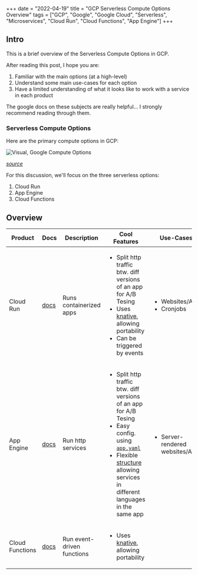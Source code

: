 +++
date = "2022-04-19"
title = "GCP Serverless Compute Options Overview"
tags = ["GCP", "Google", "Google Cloud", "Serverless", "Microservices", "Cloud Run", "Cloud Functions", "App Engine"]
+++

## Intro

This is a brief overview of the Serverless Compute Options in GCP.

After reading this post, I hope you are:

1. Familiar with the main options (at a high-level)
2. Understand some main use-cases for each option
3. Have a limited understanding of what it looks like to work with a service in each product

The google docs on these subjects are really helpful... I strongly recommend reading through them.

### Serverless Compute Options

Here are the primary compute options in GCP:

![Visual, Google Compute Options](https://raw.githubusercontent.com/priyankavergadia/GCPSketchnote/main/images/ComputeOptionsv1.jpg)

*[source](https://raw.githubusercontent.com/priyankavergadia/GCPSketchnote/main/images/ComputeOptionsv1.jpg)*

For this discussion, we'll focus on the three serverless options:

1. Cloud Run
2. App Engine
3. Cloud Functions


## Overview

Product | Docs | Description | Cool Features | Use-Cases
-- | -- | -- | -- | --
Cloud Run | [docs](https://cloud.google.com/run/) | Runs containerized apps | <ul><li>Split http traffic btw. diff versions of an app for A/B Tesing</li><li>Uses [knative](https://knative.dev/docs/), allowing portability</li><li>Can be triggered by events</li></ul> | <ul><li>Websites/APIs</li><li>Cronjobs</li></ul>
App Engine | [docs](https://cloud.google.com/appengine/) | Run http services | <ul><li>Split http traffic btw. diff versions of an app for A/B Tesing</li><li>Easy config. using [`app.yaml`](https://cloud.google.com/appengine/docs/standard/python3/config/appref)</li><li>Flexible [structure](https://cloud.google.com/appengine/docs/standard/python3/an-overview-of-app-engine) allowing services in different languages in the same app</li></ul> | <ul><li>Server-rendered websites/APIs</li></ul>
Cloud Functions | [docs](https://cloud.google.com/functions/) | Run event-driven functions | <ul><li>Uses [knative](https://knative.dev/docs/), allowing portability</li></ul> | 

